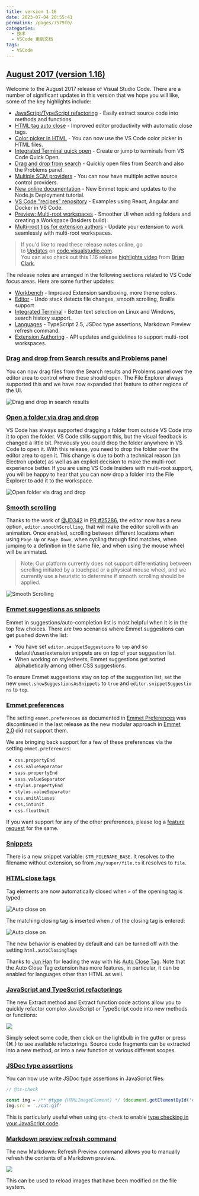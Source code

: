 ```yaml
---
title: version 1.16
date: 2023-07-04 20:55:41
permalink: /pages/7579f0/
categories:
  - 技术
  - VSCode 更新文档
tags:
  - VSCode
---
```


## [August 2017 (version 1.16)](https://code.visualstudio.com/updates/v1_16)

Welcome to the August 2017 release of Visual Studio Code. There are a number of significant updates in this version that we hope you will like, some of the key highlights include:

- [JavaScript/TypeScript refactoring](https://code.visualstudio.com/updates/v1_16#_javascript-and-typescript-refactorings) - Easily extract source code into methods and functions.
- [HTML tag auto close](https://code.visualstudio.com/updates/v1_16#_html-close-tags) - Improved editor productivity with automatic close tags.
- [Color picker in HTML](https://code.visualstudio.com/updates/v1_16#_color-picker-in-html) - You can now use the VS Code color picker in HTML files.
- [Integrated Terminal quick open](https://code.visualstudio.com/updates/v1_16#_terminal-quick-open-improvements) - Create or jump to terminals from VS Code Quick Open.
- [Drag and drop from search](https://code.visualstudio.com/updates/v1_16#_drag-and-drop-from-search-results-and-problems-panel) - Quickly open files from Search and also the Problems panel.
- [Multiple SCM providers](https://code.visualstudio.com/updates/v1_16#_source-control) - You can now have multiple active source control providers.
- [New online documentation](https://code.visualstudio.com/updates/v1_16#_new-documentation) - New Emmet topic and updates to the Node.js Deployment tutorial.
- [VS Code "recipes" repository](https://code.visualstudio.com/updates/v1_16#_vs-code-recipes) - Examples using React, Angular and Docker in VS Code.
- [Preview: Multi-root workspaces](https://code.visualstudio.com/updates/v1_16#_preview-multi-root-workspaces) - Smoother UI when adding folders and creating a Workspace (Insiders build).
- [Multi-root tips for extension authors](https://code.visualstudio.com/updates/v1_16#_multi-root-workspace-tips-for-extension-authors) - Update your extension to work seamlessly with multi-root workspaces.

> If you'd like to read these release notes online, go to [Updates](https://code.visualstudio.com/updates) on [code.visualstudio.com](https://code.visualstudio.com/).\
> You can also check out this 1.16 release [highlights video](https://www.youtube.com/watch?v=PBQADy63a3s) from [Brian Clark](https://twitter.com/_clarkio).

The release notes are arranged in the following sections related to VS Code focus areas. Here are some further updates:

- [Workbench](https://code.visualstudio.com/updates/v1_16#_workbench) - Improved Extension sandboxing, more theme colors.
- [Editor](https://code.visualstudio.com/updates/v1_16#_editor) - Undo stack detects file changes, smooth scrolling, Braille support
- [Integrated Terminal](https://code.visualstudio.com/updates/v1_16#_integrated-terminal) - Better text selection on Linux and Windows, search history support.
- [Languages](https://code.visualstudio.com/updates/v1_16#_languages) - TypeScript 2.5, JSDoc type assertions, Markdown Preview refresh command.
- [Extension Authoring](https://code.visualstudio.com/updates/v1_16#_extension-authoring) - API updates and guidelines to support multi-root workspaces.

### [Drag and drop from Search results and Problems panel](https://code.visualstudio.com/updates/v1_16#_drag-and-drop-from-search-results-and-problems-panel)

You can now drag files from the Search results and Problems panel over the editor area to control where these should open. The File Explorer always supported this and we have now expanded that feature to other regions of the UI.

![Drag and drop in search results](https://code.visualstudio.com/assets/updates/1_16/search-dnd.gif)

### [Open a folder via drag and drop](https://code.visualstudio.com/updates/v1_16#_open-a-folder-via-drag-and-drop)

VS Code has always supported dragging a folder from outside VS Code into it to open the folder. VS Code stills support this, but the visual feedback is changed a little bit. Previously you could drop the folder anywhere in VS Code to open it. With this release, you need to drop the folder over the editor area to open it. This change is due to both a technical reason (an Electron update) as well as an explicit decision to make the multi-root experience better. If you are using VS Code Insiders with multi-root support, you will be happy to hear that you can now drop a folder into the File Explorer to add it to the workspace.

![Open folder via drag and drop](https://code.visualstudio.com/assets/updates/1_16/folder-drop.gif)

### [Smooth scrolling](https://code.visualstudio.com/updates/v1_16#_smooth-scrolling)

Thanks to the work of [@JD342](https://github.com/JD342) in [PR #25286](https://github.com/microsoft/vscode/pull/25286), the editor now has a new option, `editor.smoothScrolling`, that will make the editor scroll with an animation. Once enabled, scrolling between different locations when using `Page Up` or `Page Down`, when cycling through find matches, when jumping to a definition in the same file, and when using the mouse wheel will be animated.

> Note: Our platform currently does not support differentiating between scrolling initiated by a touchpad or a physical mouse wheel, and we currently use a heuristic to determine if smooth scrolling should be applied.

![Smooth Scrolling](https://code.visualstudio.com/assets/updates/1_16/smooth-scrolling.gif)

### [Emmet suggestions as snippets](https://code.visualstudio.com/updates/v1_16#_emmet-suggestions-as-snippets)

Emmet in suggestions/auto-completion list is most helpful when it is in the top few choices. There are two scenarios where Emmet suggestions can get pushed down the list:

- You have set `editor.snippetSuggestions` to `top` and so default/user/extension snippets are on top of your suggestion list.
- When working on stylesheets, Emmet suggestions get sorted alphabetically among other CSS suggestions.

To ensure Emmet suggestions stay on top of the suggestion list, set the new `emmet.showSuggestionsAsSnippets` to `true` and `editor.snippetSuggestions` to `top`.

### [Emmet preferences](https://code.visualstudio.com/updates/v1_16#_emmet-preferences)

The setting `emmet.preferences` as documented in [Emmet Preferences](https://docs.emmet.io/customization/preferences/) was discontinued in the last release as the new modular approach in [Emmet 2.0](https://code.visualstudio.com/blogs/2017/08/07/emmet-2.0) did not support them.

We are bringing back support for a few of these preferences via the setting `emmet.preferences`:

- `css.propertyEnd`
- `css.valueSeparator`
- `sass.propertyEnd`
- `sass.valueSeparator`
- `stylus.propertyEnd`
- `stylus.valueSeparator`
- `css.unitAliases`
- `css.intUnit`
- `css.floatUnit`

If you want support for any of the other preferences, please log a [feature request](https://github.com/microsoft/vscode/issues/new) for the same.

### [Snippets](https://code.visualstudio.com/updates/v1_16#_snippets)

There is a new snippet variable: `$TM_FILENAME_BASE`. It resolves to the filename without extension, so from `/my/super/file.ts` it resolves to `file`.

### [HTML close tags](https://code.visualstudio.com/updates/v1_16#_html-close-tags)

Tag elements are now automatically closed when `>` of the opening tag is typed:

![Auto close on ](https://code.visualstudio.com/assets/updates/1_16/auto-close1.gif)

The matching closing tag is inserted when `/` of the closing tag is entered:

![Auto close on ](https://code.visualstudio.com/assets/updates/1_16/auto-close2.gif)

The new behavior is enabled by default and can be turned off with the setting `html.autoClosingTags`

Thanks to [Jun Han](https://github.com/formulahendry) for leading the way with his [Auto Close Tag](https://marketplace.visualstudio.com/items?itemName=formulahendry.auto-close-tag). Note that the Auto Close Tag extension has more features, in particular, it can be enabled for languages other than HTML as well.

### [JavaScript and TypeScript refactorings](https://code.visualstudio.com/updates/v1_16#_javascript-and-typescript-refactorings)

The new Extract method and Extract function code actions allow you to quickly refactor complex JavaScript or TypeScript code into new methods or functions:

![](https://code.visualstudio.com/assets/updates/1_16/ts-extract.gif)

Simply select some code, then click on the lightbulb in the gutter or press (⌘.) to see available refactorings. Source code fragments can be extracted into a new method, or into a new function at various different scopes.

### [JSDoc type assertions](https://code.visualstudio.com/updates/v1_16#_jsdoc-type-assertions)

You can now use write JSDoc type assertions in JavaScript files:

```js
// @ts-check

const img = /** @type {HTMLImageElement} */ (document.getElementById('#cat'))
img.src = './cat.gif'
```

This is particularly useful when using `@ts-check` to enable [type checking in your JavaScript code](https://code.visualstudio.com/Docs/languages/javascript#_type-checking).

### [Markdown preview refresh command](https://code.visualstudio.com/updates/v1_16#_markdown-preview-refresh-command)

The new Markdown: Refresh Preview command allows you to manually refresh the contents of a Markdown preview.

![](https://code.visualstudio.com/assets/updates/1_16/markdown-refresh.png)

This can be used to reload images that have been modified on the file system.

